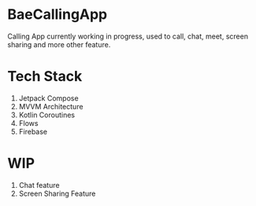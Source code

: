 # BaeCallingApp

Calling App currently working in progress, used to call, chat, meet, screen sharing and more other feature.

# Tech Stack

1. Jetpack Compose
2. MVVM Architecture
3. Kotlin Coroutines
4. Flows
5. Firebase

# WIP
1. Chat feature
2. Screen Sharing Feature


